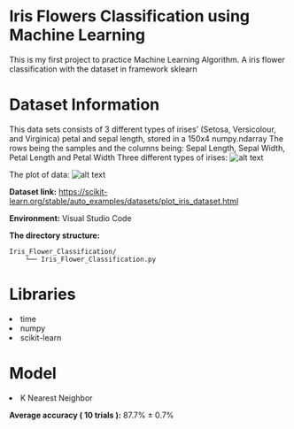 # Iris Flowers Classification using Machine Learning
This is my first project to practice Machine Learning Algorithm. A iris flower classification with the dataset in framework sklearn

# Dataset Information

This data sets consists of 3 different types of irises’ (Setosa, Versicolour, and Virginica) petal and sepal length, stored in a 150x4 numpy.ndarray
The rows being the samples and the columns being: Sepal Length, Sepal Width, Petal Length and Petal Width
Three different types of irises:
![alt text](https://github.com/ttrung14/Iris-Classification/blob/293073440a3d6512fac37309f5f5c2f3e090445d/image/sphx_glr_plot_iris_dataset_001.png?raw=true)

The plot of data:
![alt text](https://github.com/ttrung14/Iris-Classification/blob/293073440a3d6512fac37309f5f5c2f3e090445d/image/sphx_glr_plot_iris_dataset_001.png?raw=true)

**Dataset link:** https://scikit-learn.org/stable/auto_examples/datasets/plot_iris_dataset.html

**Environment:** Visual Studio Code

**The directory structure:**
```
Iris_Flower_Classification/
    └── Iris_Flower_Classification.py
```
# Libraries

<li>time
<li>numpy
<li>scikit-learn

# Model

<li> K Nearest Neighbor
   
**Average accuracy ( 10 trials ):** 87.7% ± 0.7% 

